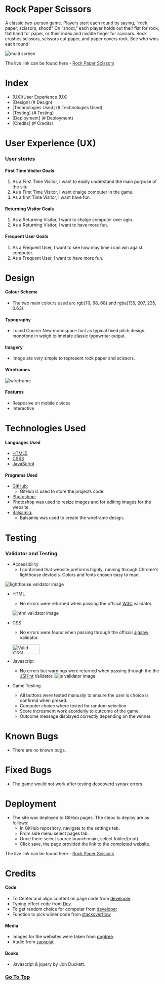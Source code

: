 # Rock Paper Scissors <a name="top"></a>

A classic two-person game. 
Players start each round by saying, “rock, paper, scissors, shoot!”
On “shoot,” each player holds out their fist for rock, flat hand for paper, or their index and middle finger for scissors.
Rock crushes scissors, scissors cut paper, and paper covers rock. See who wins each round!

![multi screen](README/responsive.JPG)

The live link can be found here - [Rock Paper Scissors](https://aleksandrdenis.github.io/RockPaperScissors/)

# Index
* [UX](User Experience (UX)
* [Design] (# Design)
* [Technologies Used] (# Technologies Used)
* [Testing] (# Testing)
* [Deployment] (# Deployment)
* [Credits] (# Credits)
# User Experience (UX)
### User stories
#### First Time Visitor Goals
  1. As a First Time Visitor, I want to easily understand the main purpose of the site.
  2. As a First Time Visitor, I want chalge computer in the game.
  3. As a first Time Visitor, I want have fun.
  
#### Returning Visitor Goals
  1. As a Returning Visitor, I want to chalge computer over agin.
  2.  As a Returning Visitor, I want to have more fun.
  
####  Frequent User Goals
  1. As a Frequent User, I want to see how may time i can win agaist computer.
  2. As a Frequent User, I want to have more fun.
  
# Design
#### Colour Scheme
* The two main colours used are rgb(70, 68, 68) and rgba(135, 207, 235, 0.63).

#### Typography
* I used Courier New monospace font as typical fixed pitch design, monotone in weigh to imetate classic typewriter output.

#### Imagery
* Image are very simple to represent rock paper and scissors.
#### Wireframes
 ![wireframe](README/wireframe.JPG)
#### Features
* Resposive on mobile divices
* Interactive
# Technologies Used
#### Languages Used
* [HTML5](https://en.wikipedia.org/wiki/HTML5)
* [CSS3](https://en.wikipedia.org/wiki/Cascading_Style_Sheets)
* [JavaScript](https://en.wikipedia.org/wiki/JavaScript)
#### Programs Used
* [GitHub:](https://github.com/)
  * GitHub is used to store the projects code.
*  [Photoshop:](https://www.adobe.com/ie/products/photoshop.html)
  * Photoshop was used to resize images and for editing images for the website.
* [Balsamiq:](https://balsamiq.com/)
  * Balsamiq was used to create the wireframe design.
# Testing
### Validator and Testing
* Accessibility
   * I confirmed that website preforms highly, running through Chrome's lighthouse devtools. Colors and fonts chosen easy to read.
 
![lighthouse validator image](README/lighthouse.JPG)

* HTML
   * No errors were returned when passing the official [W3C](https://validator.w3.org/) validator.
   
   ![html validator image](README/w3.JPG)
* CSS
   * No errors were found when passing through the official [Jigsaw](https://jigsaw.w3.org/css-validator/) validator.
   <p>
    <a href="https://jigsaw.w3.org/css-validator/check/referer">
        <img style="border:0;width:88px;height:31px"
            src="https://jigsaw.w3.org/css-validator/images/vcss-blue"
            alt="Valid CSS!" />
    </a>
</p>
        

* Javascript
  * No errors but warnings were returned when passing through the the [JSHint](https://jshint.com/) Validator.
  ![js validator image](README/jshint.JPG)

* Game Testing
  * All buttons were tested manually to ensure the user is choice is confirmd when presed.
  * Computer choice where tested for random selection
  * Score incresment work acordenly to outcome of the game.
  * Outcome message displayed correctly depending on the winner.
# Known Bugs
* There are no known bugs.
# Fixed Bugs
* The game would not work after testing descoverd syntax errors.
# Deployment
* The site was deployed to GitHub pages. The steps to deploy are as follows:
   * In GitHub repository, navigate to the settings tab.
   * From side menu select pages tab.
   * Once there select source branch:main, select folder/(root).
   * Click save, the page provided the link to the completed website.
   
The live link can be found here - [Rock Paper Scissors](https://aleksandrdenis.github.io/RockPaperScissors/)
# Credits
#### Code
* To  Center and align content on page code from [developer](https://developer.mozilla.org/en-US/).
* Typing effect code from  [Dev](https://dev.to/j471n/typing-effect-by-using-css-50p).
* To get random choice for computer from [developer](https://developer.mozilla.org/en-US/docs/Web/JavaScript/Reference/Global_Objects/Math/random)
* Function  to pick wiiner code from [stackoverflow](https://stackoverflow.com/questions/66247447/need-help-for-solving-switch-case-statement-for-rock-paper-scissors)
#### Media
* Images for the websites were taken from [pngtree](https://pngtree.com/free-png).
* Audio from [zapsplat](https://www.zapsplat.com/).
#### Books
* Javascript & jquery by Jon Duckett.
### [Go To Top](#top)


